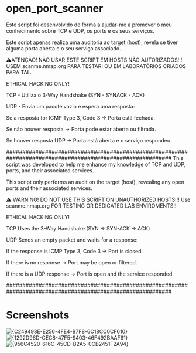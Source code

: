 # open_port_scanner
Este script foi desenvolvido de forma a ajudar-me a promover o meu conhecimento sobre TCP e UDP, os ports e os seus serviços.

Este script apenas realiza uma auditoria ao target (host), revela se tiver alguma porta aberta e o seu serviço associado.

⚠️ATENÇÃO! NÃO USAR ESTE SCRIPT EM HOSTS NÃO AUTORIZADOS!!! USEM scanme.nmap.org PARA TESTAR! OU EM LABORATÓRIOS CRIADOS PARA TAL.

ETHICAL HACKING ONLY!

TCP - Utiliza o 3-Way Handshake (SYN - SYNACK - ACK)

UDP - Envia um pacote vazio e espera uma resposta:

Se a resposta for ICMP Type 3, Code 3 → Porta está fechada.

Se não houver resposta → Porta pode estar aberta ou filtrada.

Se houver resposta UDP → Porta está aberta e o serviço respondeu.


###########################################################################################################
This script was developed to help me enhance my knowledge of TCP and UDP, ports, and their associated services.

This script only performs an audit on the target (host), revealing any open ports and their associated services.

⚠️ WARNING! DO NOT USE THIS SCRIPT ON UNAUTHORIZED HOSTS!!! Use scanme.nmap.org FOR TESTING OR DEDICATED LAB ENVIROMENTS!!

ETHICAL HACKING ONLY!

TCP
Uses the 3-Way Handshake (SYN → SYN-ACK → ACK)

UDP
Sends an empty packet and waits for a response:

If the response is ICMP Type 3, Code 3 → Port is closed.

If there is no response → Port may be open or filtered.

If there is a UDP response → Port is open and the service responded.

###########################################################################################################
# Screenshots

![{C249498E-E256-4FE4-B7F8-6C18CC0CF610}](https://github.com/user-attachments/assets/831f680e-b94b-475f-ac39-b604beda7a43)
![{1292D96D-CEC8-47F5-9403-46F492BAAF61}](https://github.com/user-attachments/assets/ed645980-8e56-4a1c-ba33-d2e6fecbf6d8)
![{956C4520-616C-45CD-B2A5-0CB2451F2A94}](https://github.com/user-attachments/assets/9be0ea29-6273-4bb3-800d-65baffe0374f)


